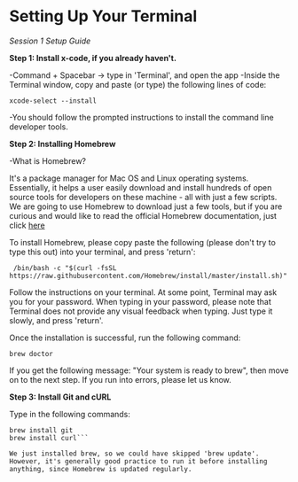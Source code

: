 # Setting Up Your Terminal
*Session 1 Setup Guide*

**Step 1: Install x-code, if you already haven't.**

-Command + Spacebar -> type in 'Terminal', and open the app
-Inside the Terminal window, copy and paste (or type) the following lines of code:

`xcode-select --install`

-You should follow the prompted instructions to install the command line developer tools.

**Step 2: Installing Homebrew**

-What is Homebrew? 

It's a package manager for Mac OS and Linux operating systems. Essentially, it helps a user easily download and install hundreds of open source tools for developers on these machine - all with just a few scripts. We are going to use Homebrew to download just a few tools, but if you are curious and would like to read the official Homebrew documentation, just click [here](https://docs.brew.sh/)

To install Homebrew, please copy paste the following (please don't try to type this out) into your terminal, and press 'return':

` /bin/bash -c "$(curl -fsSL https://raw.githubusercontent.com/Homebrew/install/master/install.sh)"`

Follow the instructions on your terminal. At some point, Terminal may ask you for your password. When typing in your password, please note that Terminal does not provide any visual feedback when typing. Just type it slowly, and press 'return'.

Once the installation is successful, run the following command:

`brew doctor`

If you get the following message: "Your system is ready to brew", then move on to the next step. If you run into errors, please let us know.


**Step 3: Install Git and cURL**

Type in the following commands:

```brew update
brew install git
brew install curl```

We just installed brew, so we could have skipped 'brew update'. However, it's generally good practice to run it before installing anything, since Homebrew is updated regularly.
